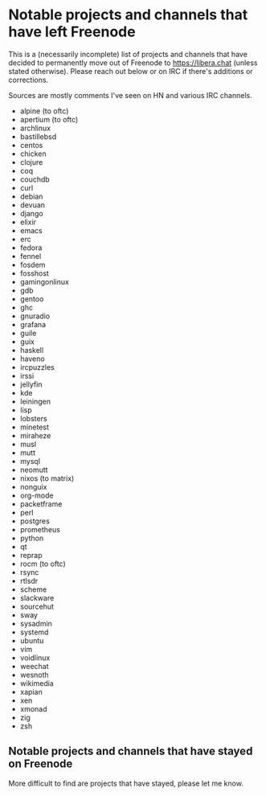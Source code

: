 # Notable projects and channels that have left Freenode

This is a (necessarily incomplete) list of projects and channels that have decided to permanently move out of Freenode to https://libera.chat (unless stated otherwise). Please reach out below or on IRC if there's additions or corrections.

Sources are mostly comments I've seen on HN and various IRC channels.

- alpine (to oftc)
- apertium (to oftc)
- archlinux
- bastillebsd
- centos
- chicken
- clojure
- coq
- couchdb
- curl
- debian
- devuan
- django
- elixir
- emacs
- erc
- fedora
- fennel
- fosdem
- fosshost
- gamingonlinux
- gdb
- gentoo
- ghc
- gnuradio
- grafana
- guile
- guix
- haskell
- haveno
- ircpuzzles
- irssi
- jellyfin
- kde
- leiningen
- lisp
- lobsters
- minetest
- miraheze
- musl
- mutt
- mysql
- neomutt
- nixos (to matrix)
- nonguix
- org-mode
- packetframe
- perl
- postgres
- prometheus
- python
- qt
- reprap
- rocm (to oftc)
- rsync
- rtlsdr
- scheme
- slackware
- sourcehut
- sway
- sysadmin
- systemd
- ubuntu
- vim
- voidlinux
- weechat
- wesnoth
- wikimedia
- xapian
- xen
- xmonad
- zig
- zsh

## Notable projects and channels that have stayed on Freenode

More difficult to find are projects that have stayed, please let me know.
